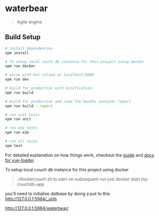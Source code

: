 # waterbear

> Agile engine

## Build Setup

``` bash
# install dependencies
npm install

# To setup local couch db instance for this project using docker
npm run docker

# serve with hot reload at localhost:8080
npm run dev

# build for production with minification
npm run build

# build for production and view the bundle analyzer report
npm run build --report

# run unit tests
npm run unit

# run e2e tests
npm run e2e

# run all tests
npm test
```

For detailed explanation on how things work, checkout the [guide](http://vuejs-templates.github.io/webpack/) and [docs for vue-loader](http://vuejs.github.io/vue-loader).

To setup local couch db instance for this project using docker
> ./dockercouch.sh
to start on subsequent run just
> docker start my-couchdb-app

you'll need to initialise datbase by doing a put to this
http://127.0.0.1:5984/_utils

http://127.0.0.1:5984/waterbear/